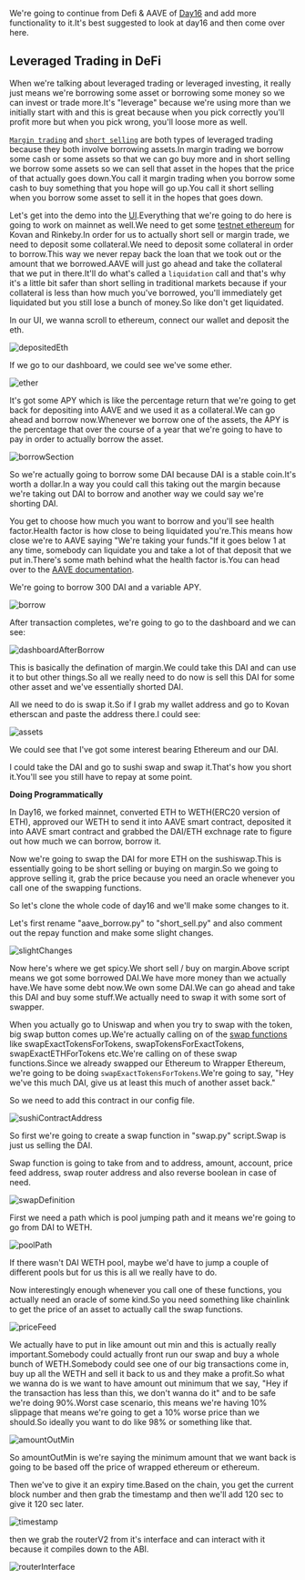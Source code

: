 We're going to continue from Defi & AAVE of [Day16](https://github.com/spo0ds/Journey-to-become-a-Blockchain-Engineer/blob/main/Day16/Day16.md) and add more functionality to it.It's best suggested to look at day16 and then come over here.

## Leveraged Trading in DeFi 

When we're talking about leveraged trading or leveraged investing, it really just means we're borrowing some asset or borrowing some money so we can invest or trade more.It's "leverage" because we're using more than we initially start with and this is great because when you pick correctly you'll profit more but when you pick wrong, you'll loose more as well.

[`Margin trading`](https://www.wealthwithin.com.au/learning-centre/leveraged-trading/leverage-trading-the-pros-and-cons) and [`short selling`](https://www.investopedia.com/terms/s/shortselling.asp) are both types of leveraged trading because they both involve borrowing assets.In margin trading we borrow some cash or some assets so that we can go buy more and in short selling we borrow some assets so we can sell that asset in the hopes that the price of that actually goes down.You call it margin trading when you borrow some cash to buy something that you hope will go up.You call it short selling when you borrow some asset to sell it in the hopes that goes down.

Let's get into the demo into the [UI](https://staging.aave.com/).Everything that we're going to do here is going to work on mainnet as well.We need to get some [testnet ethereum](https://docs.chain.link/docs/link-token-contracts/) for Kovan and Rinkeby.In order for us to actually short sell or margin trade, we need to deposit some collateral.We need to deposit some collateral in order to borrow.This way we never repay back the loan that we took out or the amount that we borrowed.AAVE will just go ahead and take the collateral that we put in there.It'll do what's called a `liquidation` call and that's why it's a little bit safer than short selling in traditional markets because if your collateral is less than how much you've borrowed, you'll immediately get liquidated but you still lose a bunch of money.So like don't get liquidated.

In our UI, we wanna scroll to ethereum, connect our wallet and deposit the eth.

![depositedEth](Images/m30.png)

If we go to our dashboard, we could see we've some ether.

![ether](Images/m31.png)

It's got some APY which is like the percentage return that we're going to get back for depositing into AAVE and we used it as a collateral.We can go ahead and borrow now.Whenever we borrow one of the assets, the APY is the percentage that over the course of a year that we're going to have to pay in order to actually borrow the asset.

![borrowSection](Images/m32.png)

So we're actually going to borrow some DAI because DAI is a stable coin.It's worth a dollar.In a way you could call this taking out the margin because we're taking out DAI to borrow and another way we could say we're shorting DAI.

You get to choose how much you want to borrow and you'll see health factor.Health factor is how close to being liquidated you're.This means how close we're to AAVE saying "We're taking your funds."If it goes below 1 at any time, somebody can liquidate you and take a lot of that deposit that we put in.There's some math behind what the health factor is.You can head over to the [AAVE documentation](https://docs.aave.com/faq/borrowing).

We're going to borrow 300 DAI and a variable APY.

![borrow](Images/m33.png)

After transaction completes, we're going to go to the dashboard and we can see:

![dashboardAfterBorrow](Images/m34.png)

This is basically the defination of margin.We could take this DAI and can use it to but other things.So all we really need to do now is sell this DAI for some other asset and we've essentially shorted DAI.

All we need to do is swap it.So if I grab my wallet address and go to Kovan etherscan and paste the address there.I could see:

![assets](Images/m35.png)

We could see that I've got some interest bearing Ethereum and our DAI.

I could take the DAI and go to sushi swap and swap it.That's how you short it.You'll see you still have to repay at some point.

**Doing Programmatically**
 
In Day16, we forked mainnet, converted ETH to WETH(ERC20 version of ETH), approved our WETH to send it into AAVE smart contract, deposited it into AAVE smart contract and grabbed the DAI/ETH exchnage rate to figure out how much we can borrow, borrow it.

Now we're going to swap the DAI for more ETH on the sushiswap.This is essentially going to be short selling or buying on margin.So we going to approve selling it, grab the price because you need an oracle whenever you call one of the swapping functions.

So let's clone the whole code of day16 and we'll make some changes to it.

Let's first rename "aave_borrow.py" to "short_sell.py" and also comment out the repay function and make some slight changes.

![slightChanges](Images/m36.png)

Now here's where we get spicy.We short sell / buy on margin.Above script means we got some borrowed DAI.We have more money than we actually have.We have some debt now.We own some DAI.We can go ahead and take this DAI and buy some stuff.We actually need to swap it with some sort of swapper.

When you actually go to Uniswap and when you try to swap with the token, big swap button comes up.We're actually calling on of the [swap functions](https://etherscan.io/address/0xd9e1cE17f2641f24aE83637ab66a2cca9C378B9F#writeContract) like swapExactTokensForTokens, swapTokensForExactTokens, swapExactETHForTokens etc.We're calling on of these swap functions.Since we already swapped our Ethereum to Wrapper Ethereum, we're going to be doing `swapExactTokensForTokens`.We're going to say, "Hey we've this much DAI, give us at least this much of another asset back."

So we need to add this contract in our config file.

![sushiContractAddress](Images/m37.png)

So first we're going to create a swap function in "swap.py" script.Swap is just us selling the DAI.

Swap function is going to take from and to address, amount, account, price feed address, swap router address and also reverse boolean in case of need.

![swapDefinition](Images/m38.png)

First we need a path which is pool jumping path and it means we're going to go from DAI to WETH.

![poolPath](Images/m39.png)

If there wasn't DAI WETH pool, maybe we'd have to jump a couple of different pools but for us this is all we really have to do.

Now interestingly enough whenever you call one of these functions, you actually need an oracle of some kind.So you need something like chainlink to get the price of an asset to actually call the swap functions.

![priceFeed](Images/m40.png)

We actually have to put in like amount out min and this is actually really important.Somebody could actually front run our swap and buy a whole bunch of WETH.Somebody could see one of our big transactions come in, buy up all the WETH and sell it back to us and they make a profit.So what we wanna do is we want to have amount out minimum that we say, "Hey if the transaction has less than this, we don't wanna do it" and to be safe we're doing 90%.Worst case scenario, this means we're having 10% slippage that means we're going to get a 10% worse price than we should.So ideally you want to do like 98% or something like that.

![amountOutMin](Images/m41.png)

So amountOutMin is we're saying the minimum amount that we want back is going to be based off the price of wrapped ethereum or ethereum.

Then we've to give it an expiry time.Based on the chain, you get the current block number and then grab the timestamp and then we'll add 120 sec to give it 120 sec later.

![timestamp](Images/m42.png)

then we grab the routerV2 from it's interface and can interact with it because it compiles down to the ABI.

![routerInterface](Images/m43.png)


 




